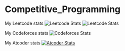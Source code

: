 # Competitive_Programming
My Leetcode stats
![Leetcode Stats](https://leetcard.jacoblin.cool/monarchxr)
![Leetcode Stats](https://leetcard.jacoblin.cool/monarchxr?ext=contest)



My Codeforces stats
![Codeforces Stats](https://codeforces-readme-stats.vercel.app/api/card?username=monarchxr)



My Atcoder stats
[![Atcoder Stats](https://atcoder-readme-stats.vercel.app/stats/monarchxr?show_history=5&width=450)](https://github.com/monarchxr/atcoder-readme-stats)
